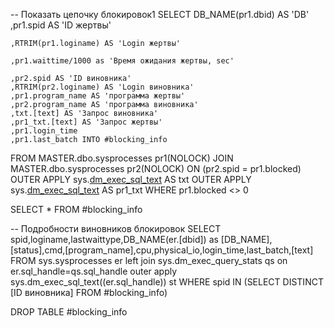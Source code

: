 -- Показать цепочку блокировок1
SELECT DB_NAME(pr1.dbid) AS 'DB'
	,pr1.spid AS 'ID жертвы'
	
	,RTRIM(pr1.loginame) AS 'Login жертвы'    
	
	,pr1.waittime/1000 as 'Время ожидания жертвы, sec'
	
	,pr2.spid AS 'ID виновника'
	,RTRIM(pr2.loginame) AS 'Login виновника'
	,pr1.program_name AS 'программа жертвы'
	,pr2.program_name AS 'программа виновника'
	,txt.[text] AS 'Запрос виновника'
	,pr1_txt.[text] AS 'Запрос жертвы'
	,pr1.login_time
	,pr1.last_batch INTO #blocking_info
FROM   MASTER.dbo.sysprocesses pr1(NOLOCK)
JOIN MASTER.dbo.sysprocesses pr2(NOLOCK)
	ON  (pr2.spid = pr1.blocked) 
OUTER APPLY sys.[dm_exec_sql_text](pr2.[sql_handle]) AS txt
OUTER APPLY sys.[dm_exec_sql_text](pr1.[sql_handle]) AS pr1_txt
WHERE  pr1.blocked <> 0

SELECT * FROM #blocking_info

-- Подробности виновников блокировок
SELECT spid,loginame,lastwaittype,DB_NAME(er.[dbid]) as [DB_NAME],[status],cmd,[program_name],cpu,physical_io,login_time,last_batch,[text] FROM sys.sysprocesses er
left join sys.dm_exec_query_stats qs on er.sql_handle=qs.sql_handle
outer apply sys.dm_exec_sql_text((er.sql_handle)) st
WHERE spid IN (SELECT DISTINCT [ID виновника] FROM #blocking_info)

DROP TABLE #blocking_info
